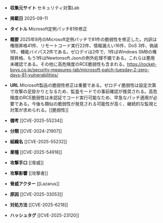 - **収集元サイト**
セキュリティ対策Lab

- **掲載日**
2025-09-11

- **タイトル**
Microsoft定例パッチ81件修正

- **概要**
2025年9月のMicrosoft定例パッチで81件の脆弱性を修正した。内訳は権限昇格41件、リモートコード実行22件、情報漏えい16件、DoS 3件、偽装1件、機能バイパス2件である。ゼロデイは2件で、1件はWindows SMBの権限昇格、もう1件はNewtonsoft.Jsonの例外処理不備である。これらは悪用未確認である。その他に高危険度のRCE脆弱性も含まれる。https://rocket-boys.co.jp/security-measures-lab/microsoft-patch-tuesday-2-zero-days-81-vulnerabilities/

- **URL**
Microsoft製品の脆弱性修正は重要である。ゼロデイ脆弱性は設定次第で攻撃の足掛かりとなるため、監査モードでの事前確認が推奨される。高危険度のRCE脆弱性は未認証でコード実行可能なため、早急なパッチ適用が必要である。今後も類似の脆弱性が発見される可能性が高く、継続的な監視と対策が求められる。[[脆弱性]]

- **備考**
[[CVE-2025-55234]]

- **分類**
[[CVE-2024-21907]]

- **組織名**
[[CVE-2025-55232]]

- **業種**
[[CVE-2025-54918]]

- **攻撃手口**
[[脅威]]

- **攻撃影響**
[[攻撃者]]

- **脅威アクター**
[[Lazarus]]

- **原因**
[[CVE-2025-33053]]

- **対処方法**
[[CVE-2025-6218]]

- **ハッシュタグ**
[[CVE-2025-23120]]
